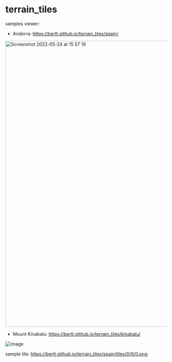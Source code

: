 # terrain_tiles

samples viewer: 

- Andorra: https://bertt.github.io/terrain_tiles/spain/

<img width="891" alt="Screenshot 2022-05-24 at 15 57 19" src="https://user-images.githubusercontent.com/538812/170053449-4ab363bd-1ae9-4e97-af9b-34c512c0a75c.png">

- Mount Kinabalu: https://bertt.github.io/terrain_tiles/kinabalu/

![image](https://user-images.githubusercontent.com/538812/170970436-d9bb3171-dc7c-46bb-b7cf-747a390de12a.png)

sample tile: https://bertt.github.io/terrain_tiles/spain/tiles/0/0/0.png
